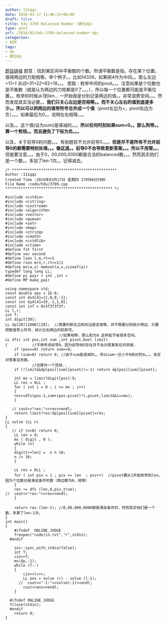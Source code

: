 ```yaml
---
author: 111qqz
date: 2016-03-17 11:46:31+00:00
draft: false
title: hdu 3709 Balanced Number (数位dp)
type: post
url: /2016/03/hdu-3709-balanced-number-dp/
categories:
- ACM
tags:
- dp
- 数位dp
---
```


[题目链接](http://acm.hdu.edu.cn/showproblem.php?pid=3709)
题意：找到某区间中平衡数的个数。所谓平衡数是指，存在某个位置，值得两边的力矩相等。举个例子。。比如14326，如果把4作为中间。。那么左边=1*1=1 右边=3*1+2*2+6*2=19。。。
思路：枚举中间的pivot。。。注意如果是个位数也是平衡数（就是认为两边的力矩都是0了。。。），所以每一个位置都可能是平衡位置。。枚举的时候从1到len...
一开始我是分别记录两边的值。。非常浪费空间。。。然而发现其实没必要。。**我们只关心左边是否相等。。而不关心左右的值到底是多少。。所以可以把两边的值带符号合并成一个值**（pivot左边为+，pivot右边为负）。。。如果最后为0。。说明左右相等。。。

以及。。这个值(设为sum)是递减的。。。**所以任何时刻如果sum<0。。那么狗带。。算一个剪枝。。而且避免了下标为负。。。**

以及，关于前导0的问题。。。有些题目不允许前导0.。。。**但是并不是所有不允许前导0的都需要特别处理。。。像这道。。前导0不会导致更新答案。。。所以不用管。。**。 但是要注意。。。由于0，00,000,0000都是合法的balanced数。。。然而其实他们是一个数。。多加了len-1次。。记得减去。







    
    /* ***********************************************
    Author :111qqz
    Created Time :2016年03月17日 星期四 17时08分59秒
    File Name :code/hdu/3709.cpp
    ************************************************ */
    
    #include <cstdio>
    #include <cstring>
    #include <iostream>
    #include <algorithm>
    #include <vector>
    #include <queue>
    #include <set>
    #include <map>
    #include <string>
    #include <cmath>
    #include <cstdlib>
    #include <ctime>
    #define fst first
    #define sec second
    #define lson l,m,rt<<1
    #define rson m+1,r,rt<<1|1
    #define ms(a,x) memset(a,x,sizeof(a))
    typedef long long LL;
    #define pi pair < int ,int >
    #define MP make_pair
    
    using namespace std;
    const double eps = 1E-8;
    const int dx4[4]={1,0,0,-1};
    const int dy4[4]={0,-1,1,0};
    const int inf = 0x3f3f3f3f;
    LL l,r;
    int T;
    int digit[30];
    LL dp[20][2000][20];  //窝要判断左边和右边是否相等，并不需要分别统计两边，只要把数值带上符号，统计左右两边的和即可。
                            //如果相等，那么和为0.这样能节省很多空间。
    LL dfs( int pos,int sum ,int pivot,bool limit) 
    {			//不用考虑前导0，因为前导0的存在并不会对答案有任何贡献.
        if (pos==0) return sum==0;
        if (sum<0) return 0; //由于sum是递减的。。所以sum一旦小于0绝对药丸。。。肯定对答案没贡献。
    			//也算作一个剪枝..
        if (!limit&&dp[pos][sum][pivot]!=-1) return dp[pos][sum][pivot];
    
        int mx = limit?digit[pos]:9;
        LL res = 0LL ;
        for ( int i = 0 ; i <= mx ; i++)
        {
    	res+=dfs(pos-1,sum+(pos-pivot)*i,pivot,limit&&i==mx);
        }
    
       // cout<<"res:"<<res<<endl;  
        return limit?res:dp[pos][sum][pivot]=res;
    }
    LL solve (LL n)
    {
       // if (n<0) return 0;
        LL len = 0;
        ms ( digit , 0 );
        while (n)
        {
    	digit[++len] =  n % 10;
    	n /= 10;
        }
    
        LL res = 0LL ;
        for ( int piv = 1 ; piv <= len  ; piv++)  //pivot要从1开始枚举到len。因为个位数也是满足条件的数（两边都为0，相等）
        {
    	res += dfs (len,0,piv,true);
    //	cout<<"res:"<<res<<endl;
        }
    
        return res-(len-1); //0,00,000,0000都是满足条件的，然而其实他们是一个数，多算了len-1次。
    }
    int main()
    {
    	#ifndef  ONLINE_JUDGE 
    	freopen("code/in.txt","r",stdin);
      #endif
    
    	ios::sync_with_stdio(false);
    	int T;
    	cin>>T;
    	ms(dp,-1);
    	while (T--)
    	{
    	    cin>>l>>r;
    	    LL ans = solve (r) - solve (l-1);
    	  //  cout<<"-1:"<<solve(-1)<<endl;
    	    cout<<ans<<endl;
    	}
    
      #ifndef ONLINE_JUDGE  
      fclose(stdin);
      #endif
        return 0;
    }
    



